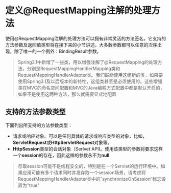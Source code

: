 # 定义@RequestMapping注解的处理方法

使用@RequestMapping注解的处理方法可以拥有非常灵活的方法签名，它支持的方法参数及返回值类型将在接下来的小节讲述。大多数参数都可以任意的次序出现，除了唯一的一个例外：BindingResult参数。

> Spring3.1中新增了一些类，用以增强注解了@RequestMapping的处理方法，分别是RequestMappingHandlerMapping类和RequestMappingHandlerAdapter类。我们鼓励使用这组新的类，如果要使用Spring3.1及以后版本的新特性，这组类甚至是必须使用的。这些增强类在MVC的命名空间配置和MVC的Java编程方式配置中都是默认开启的，如果不是使用这两种方法，那么就需要显式地配置

## 支持的方法参数类型

下面列出所支持的方法参数类型：

* 请求或响应对象。可以是任何具体的请求或响应类型的对象，比如，**ServletRequest**或**HttpServletRequest**对象等。
* **HttpSession**类型的会话对象（Serlvet API\)。使用该类型的参数将要求这样一个**session**的存在，因此这样的参数永不为**null**

> 存取session可能不是线程安全的，特别是在一个Servlet的运行环境中。如果应用可能有多个请求同时并发存取一个session场景，请考虑将RequestMappingHandlerAdapter类中的”synchronizeOnSession“标志设置为"true"





